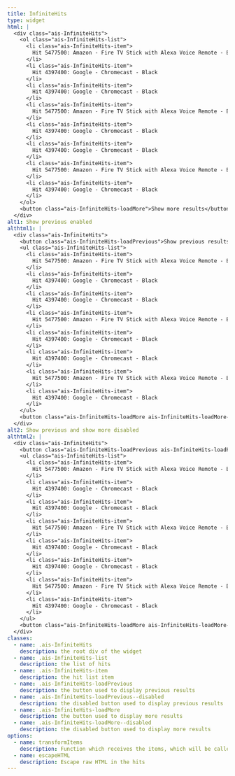 ```yaml
---
title: InfiniteHits
type: widget
html: |
  <div class="ais-InfiniteHits">
    <ol class="ais-InfiniteHits-list">
      <li class="ais-InfiniteHits-item">
        Hit 5477500: Amazon - Fire TV Stick with Alexa Voice Remote - Black
      </li>
      <li class="ais-InfiniteHits-item">
        Hit 4397400: Google - Chromecast - Black
      </li>
      <li class="ais-InfiniteHits-item">
        Hit 4397400: Google - Chromecast - Black
      </li>
      <li class="ais-InfiniteHits-item">
        Hit 5477500: Amazon - Fire TV Stick with Alexa Voice Remote - Black
      </li>
      <li class="ais-InfiniteHits-item">
        Hit 4397400: Google - Chromecast - Black
      </li>
      <li class="ais-InfiniteHits-item">
        Hit 4397400: Google - Chromecast - Black
      </li>
      <li class="ais-InfiniteHits-item">
        Hit 5477500: Amazon - Fire TV Stick with Alexa Voice Remote - Black
      </li>
      <li class="ais-InfiniteHits-item">
        Hit 4397400: Google - Chromecast - Black
      </li>
    </ol>
    <button class="ais-InfiniteHits-loadMore">Show more results</button>
  </div>
alt1: Show previous enabled
althtml1: |
  <div class="ais-InfiniteHits">
    <button class="ais-InfiniteHits-loadPrevious">Show previous results</button>
    <ul class="ais-InfiniteHits-list">
      <li class="ais-InfiniteHits-item">
        Hit 5477500: Amazon - Fire TV Stick with Alexa Voice Remote - Black
      </li>
      <li class="ais-InfiniteHits-item">
        Hit 4397400: Google - Chromecast - Black
      </li>
      <li class="ais-InfiniteHits-item">
        Hit 4397400: Google - Chromecast - Black
      </li>
      <li class="ais-InfiniteHits-item">
        Hit 5477500: Amazon - Fire TV Stick with Alexa Voice Remote - Black
      </li>
      <li class="ais-InfiniteHits-item">
        Hit 4397400: Google - Chromecast - Black
      </li>
      <li class="ais-InfiniteHits-item">
        Hit 4397400: Google - Chromecast - Black
      </li>
      <li class="ais-InfiniteHits-item">
        Hit 5477500: Amazon - Fire TV Stick with Alexa Voice Remote - Black
      </li>
      <li class="ais-InfiniteHits-item">
        Hit 4397400: Google - Chromecast - Black
      </li>
    </ul>
    <button class="ais-InfiniteHits-loadMore ais-InfiniteHits-loadMore--disabled" disabled>Show more results</button>
  </div>
alt2: Show previous and show more disabled
althtml2: |
  <div class="ais-InfiniteHits">
    <button class="ais-InfiniteHits-loadPrevious ais-InfiniteHits-loadPrevious--disabled" disabled>Show previous results</button>
    <ul class="ais-InfiniteHits-list">
      <li class="ais-InfiniteHits-item">
        Hit 5477500: Amazon - Fire TV Stick with Alexa Voice Remote - Black
      </li>
      <li class="ais-InfiniteHits-item">
        Hit 4397400: Google - Chromecast - Black
      </li>
      <li class="ais-InfiniteHits-item">
        Hit 4397400: Google - Chromecast - Black
      </li>
      <li class="ais-InfiniteHits-item">
        Hit 5477500: Amazon - Fire TV Stick with Alexa Voice Remote - Black
      </li>
      <li class="ais-InfiniteHits-item">
        Hit 4397400: Google - Chromecast - Black
      </li>
      <li class="ais-InfiniteHits-item">
        Hit 4397400: Google - Chromecast - Black
      </li>
      <li class="ais-InfiniteHits-item">
        Hit 5477500: Amazon - Fire TV Stick with Alexa Voice Remote - Black
      </li>
      <li class="ais-InfiniteHits-item">
        Hit 4397400: Google - Chromecast - Black
      </li>
    </ul>
    <button class="ais-InfiniteHits-loadMore ais-InfiniteHits-loadMore--disabled" disabled>Show more results</button>
  </div>
classes:
  - name: .ais-InfiniteHits
    description: the root div of the widget
  - name: .ais-InfiniteHits-list
    description: the list of hits
  - name: .ais-InfiniteHits-item
    description: the hit list item
  - name: .ais-InfiniteHits-loadPrevious
    description: the button used to display previous results
  - name: .ais-InfiniteHits-loadPrevious--disabled
    description: the disabled button used to display previous results
  - name: .ais-InfiniteHits-loadMore
    description: the button used to display more results
  - name: .ais-InfiniteHits-loadMore--disabled
    description: the disabled button used to display more results
options:
  - name: transformItems
    description: Function which receives the items, which will be called before displaying them. Should return a new array with the same shape as the original array. Useful for mapping over the items to transform, remove or reorder them
  - name: escapeHTML
    description: Escape raw HTML in the hits
---
```

